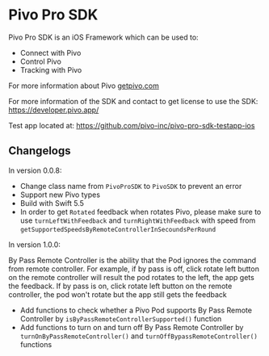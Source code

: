 # Pivo Pro SDK

Pivo Pro SDK is an iOS Framework which can be used to:
- Connect with Pivo
- Control Pivo
- Tracking with Pivo

For more information about Pivo [getpivo.com](getpivo.com)

For more information of the SDK and contact to get license to use the SDK: https://developer.pivo.app/

Test app located at: https://github.com/pivo-inc/pivo-pro-sdk-testapp-ios

## Changelogs

In version 0.0.8:
- Change class name from `PivoProSDK` to `PivoSDK` to prevent an error
- Support new Pivo types
- Build with Swift 5.5
- In order to get `Rotated` feedback when rotates Pivo, please make sure to use `turnLeftWithFeedback` and `turnRightWithFeedback` with speed from `getSupportedSpeedsByRemoteControllerInSecoundsPerRound`

In version 1.0.0:

By Pass Remote Controller is the ability that the Pod ignores the command from remote controller. For example, if by pass is off, click rotate left button on the remote controller will result the pod rotates to the left, the app gets the feedback. If by pass is on, click rotate left button on the remote controller, the pod won't rotate but the app still gets the feedback
 
- Add functions to check whether a Pivo Pod supports By Pass Remote Controller by `isByPassRemoteControllerSupported()` function
- Add functions to turn on and turn off By Pass Remote Controller by `turnOnByPassRemoteController()` and `turnOffBypassRemoteController()` functions
